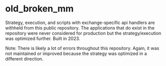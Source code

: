 # old_broken_mm

Strategy, execution, and scripts with exchange-specific api handlers are withheld from this public repository. The applications that do exist in the repository were never considered for production but the strategy/execution was optimized further. Built in 2023. 

Note: There is likely a lot of errors throughout this repository. Again, it was not maintained or improved because the strategy was optimized in a different direction.
